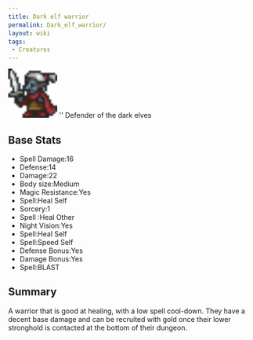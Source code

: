 ```yaml
---
title: Dark elf warrior
permalink: Dark_elf_warrior/
layout: wiki
tags:
 - Creatures
---
```


<img src="Dark_elf_warrior.png" title="fig:Dark_elf_warrior.png" alt="Dark_elf_warrior.png" width="100" />
'' Defender of the dark elves

Base Stats
----------

-   Spell Damage:16
-   Defense:14
-   Damage:22
-   Body size:Medium
-   Magic Resistance:Yes
-   Spell:Heal Self
-   Sorcery:1
-   Spell :Heal Other
-   Night Vision:Yes
-   Spell:Heal Self
-   Spell:Speed Self
-   Defense Bonus:Yes
-   Damage Bonus:Yes
-   Spell:BLAST

Summary
-------

A warrior that is good at healing, with a low spell cool-down. They have
a decent base damage and can be recruited with gold once their lower
stronghold is contacted at the bottom of their dungeon.

